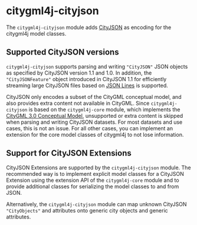 # citygml4j-cityjson

The `citygml4j-cityjson` module adds [CityJSON](https://www.cityjson.org/) as encoding for the citygml4j model
classes.

## Supported CityJSON versions
`citygml4j-cityjson` supports parsing and writing `"CityJSON"` JSON objects as specified by CityJSON version 1.1 and
1.0. In addition, the `"CityJSONFeature"` object introduced in CityJSON 1.1 for efficiently streaming large CityJSON
files based on [JSON Lines](https://jsonlines.org/) is supported.

CityJSON only encodes a subset of the CityGML conceptual model, and also provides extra content not available
in CityGML. Since `citygml4j-cityjson` is based on the `citygml4j-core` module, which implements the
[CityGML 3.0 Conceptual Model](https://docs.ogc.org/is/20-010/20-010.html), unsupported or extra content is skipped
when parsing and writing CityJSON datasets. For most datasets and use cases, this is not an issue. For all other
cases, you can implement an extension for the core model classes of citygml4j to not lose information.

## Support for CityJSON Extensions
CityJSON Extensions are supported by the `citygml4j-cityjson` module. The recommended way is to implement explicit
model classes for a CityJSON Extension using the extension API of the `citygml4j-core` module and to provide
additional classes for serializing the model classes to and from JSON.

Alternatively, the `citygml4j-cityjson` module can map unknown CityJSON `"CityObjects"` and attributes onto generic
city objects and generic attributes.
